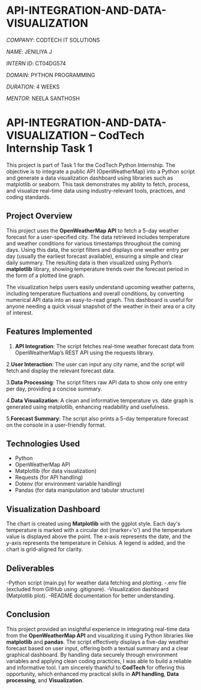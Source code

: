 # API-INTEGRATION-AND-DATA-VISUALIZATION

*COMPANY*: CODTECH IT SOLUTIONS

*NAME*: JENILIYA J

*INTERN ID*: CT04DG574

*DOMAIN*: PYTHON PROGRAMMING

*DURATION*: 4 WEEKS

*MENTOR*: NEELA SANTHOSH

# API-INTEGRATION-AND-DATA-VISUALIZATION – CodTech Internship Task 1
This project is part of Task 1 for the CodTech Python Internship. The objective is to integrate a public API (OpenWeatherMap) into a Python script and generate a data visualization dashboard using libraries such as matplotlib or seaborn. This task demonstrates my ability to fetch, process, and visualize real-time data using industry-relevant tools, practices, and coding standards.

## Project Overview
This project uses the **OpenWeatherMap API** to fetch a 5-day weather forecast for a user-specified city. The data retrieved includes temperature and weather conditions for various timestamps throughout the coming days. Using this data, the script filters and displays one weather entry per day (usually the earliest forecast available), ensuring a simple and clear daily summary. The resulting data is then visualized using Python’s **matplotlib** library, showing temperature trends over the forecast period in the form of a plotted line graph.

The visualization helps users easily understand upcoming weather patterns, including temperature fluctuations and overall conditions, by converting numerical API data into an easy-to-read graph. This dashboard is useful for anyone needing a quick visual snapshot of the weather in their area or a city of interest.

## Features Implemented

1. **API Integration**: The script fetches real-time weather forecast data from OpenWeatherMap’s REST API using the requests library.

2.**User Interaction**: The user can input any city name, and the script will fetch and display the relevant forecast data.

3.**Data Processing**: The script filters raw API data to show only one entry per day, providing a concise summary.

4.**Data Visualization**: A clean and informative temperature vs. date graph is generated using matplotlib, enhancing readability and usefulness.

5.**Forecast Summary**: The script also prints a 5-day temperature forecast on the console in a user-friendly format.

## Technologies Used
- Python
- OpenWeatherMap API
- Matplotlib (for data visualization)
- Requests (for API handling)
- Dotenv (for environment variable handling)
- Pandas (for data manipulation and tabular structure)

## Visualization Dashboard
The chart is created using **Matplotlib** with the ggplot style. Each day's temperature is marked with a circular dot (marker='o') and the temperature value is displayed above the point. The x-axis represents the date, and the y-axis represents the temperature in Celsius. A legend is added, and the chart is grid-aligned for clarity.

## Deliverables
-Python script (main.py) for weather data fetching and plotting.
-.env file (excluded from GitHub using .gitignore).
-Visualization dashboard (Matplotlib plot).
-README documentation for better understanding.

## Conclusion
This project provided an insightful experience in integrating real-time data from the **OpenWeatherMap API** and visualizing it using Python libraries like **matplotlib** and **pandas**. The script effectively displays a five-day weather forecast based on user input, offering both a textual summary and a clear graphical dashboard. By handling data securely through environment variables and applying clean coding practices, I was able to build a reliable and informative tool. I am sincerely thankful to **CodTech** for offering this opportunity, which enhanced my practical skills in **API handling**, **Data processing**, and **Visualization**.

